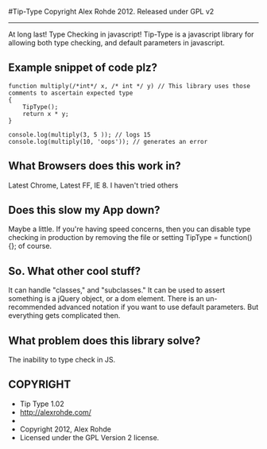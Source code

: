 #Tip-Type
Copyright Alex Rohde 2012. Released under GPL v2
* * *
At long last! Type Checking in javascript! Tip-Type is a javascript library for allowing both type checking, and default parameters in javascript.


Example snippet of code plz?
----------------------------------------------------------------
    function multiply(/*int*/ x, /* int */ y) // This library uses those comments to ascertain expected type
	{
    	TipType();
    	return x * y;
    }

    console.log(multiply(3, 5 )); // logs 15
    console.log(multiply(10, 'oops')); // generates an error


What Browsers does this work in? 
----------------------------------------------------------------
Latest Chrome, Latest FF, IE 8. I haven't tried others 


Does this slow my App down? 
----------------------------------------------------------------
Maybe a little. If you're having speed concerns, then you can
disable type checking in production by removing the file or setting
TipType = function() {}; of course.


So. What other cool stuff?
----------------------------------------------------------------
It can handle "classes," and "subclasses." 
It can be used to assert something is a jQuery object, or a dom element.
There is an un-recommended advanced notation if you want to use default parameters. But everything gets complicated then.


What problem does this library solve?
----------------------------------------------------------------

The inability to type check in JS. 


COPYRIGHT
----------------------------------------------------------------
 * Tip Type 1.02
 * http://alexrohde.com/
 *
 * Copyright 2012, Alex Rohde
 * Licensed under the GPL Version 2 license.
 
